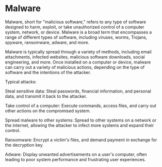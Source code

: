 # Malware

Malware, short for "malicious software," refers to any type of software designed to harm, exploit, or take unauthorized control of a computer system, network, or device. Malware is a broad term that encompasses a range of different types of software, including viruses, worms, Trojans, spyware, ransomware, adware, and more.

Malware is typically spread through a variety of methods, including email attachments, infected websites, malicious software downloads, social engineering, and more. Once installed on a computer or device, malware can carry out a variety of malicious actions, depending on the type of software and the intentions of the attacker.

Typical attacks:

Steal sensitive data: Steal passwords, financial information, and personal data, and transmit it back to the attacker.

Take control of a computer: Execute commands, access files, and carry out other actions on the compromised system.

Spread malware to other systems: Spread to other systems on a network or the internet, allowing the attacker to infect more systems and expand their control.

Ransomware: Encrypt a victim's files, and demand payment in exchange for the decryption key.

Adware: Display unwanted advertisements on a user's computer, often leading to poor system performance and frustrating user experiences.
